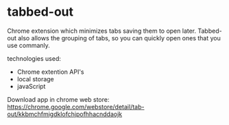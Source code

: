 tabbed-out
==========

Chrome extension which minimizes tabs saving them to open later.
Tabbed-out also allows the grouping of tabs, so you can quickly open ones that you use commanly.  

technologies used:
- Chrome extention API's
- local storage
- javaScript

Download app in chrome web store:  https://chrome.google.com/webstore/detail/tab-out/kkbmchfmigdklofchjpofhhacnddaojk

